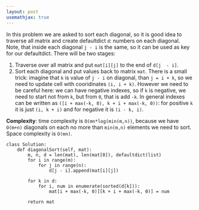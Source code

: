 ```yaml
---
layout: post
usemathjax: true
---
```


In this problem we are asked to sort each diagonal, so it is good idea to traverse all matrix and create defaultdict `d`: numbers on each diagonal. Note, that inside each diagonal `j - i` is the same, so it can be used as key for our defaultdict. There will be two stages:

1. Traverse over all matrix and put `mat[i][j]` to the end of `d[j  - i]`.
2. Sort each diagonal and put values back to matrix `mat`. There is a small trick: imagine that `k` is value of `j - i` on diagonal, than `j = i + k`, so we need to update cell with cooridinates `(i, i + k)`. However we need to be careful here: we can have negative indexes, so if `k` is negative, we need to start not from `k`, but from `0`, that is add `-k`. In general indexes can be written as `([i + max(-k, 0), k + i + max(-k, 0))`: for positive `k` it is just `(i, k + i)` and for negative it is `(i - k, i)`.

**Complexity**: time complexity is `O(mn*log(min(m,n))`, because we have `O(m+n)` diagonals on each no more than `min(m,n)` elements we need to sort. Space complexity is `O(mn)`.

```
class Solution:
    def diagonalSort(self, mat):
        m, n, d = len(mat), len(mat[0]), defaultdict(list)
        for i in range(m):
            for j in range(n):
                d[j - i].append(mat[i][j])
                
        for k in d:
            for i, num in enumerate(sorted(d[k])):
                mat[i + max(-k, 0)][k + i + max(-k, 0)] = num
                
        return mat
```